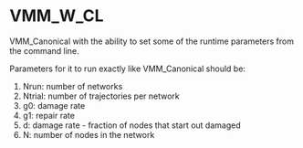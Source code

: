 # VMM_W_CL
VMM_Canonical with the ability to set some of the runtime parameters from the command line. 

Parameters for it to run exactly like VMM_Canonical should be:
  1. Nrun: number of networks
  2. Ntrial: number of trajectories per network
  3. g0: damage rate
  4. g1: repair rate
  6. d: damage rate - fraction of nodes that start out damaged
  7. N: number of nodes in the network
